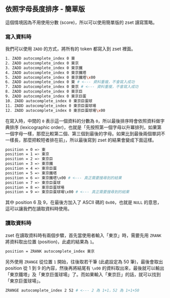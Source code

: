 ## 依照字母長度排序 - 簡單版

這個情境因為不用使用分數 (score)，所以可以使用簡單版的 zset 讀寫策略。

### 寫入資料時

我們可以使用 `ZADD` 的方式，將所有的 token 都寫入到 zset 裡面。

```sh
1. ZADD autocomplete_index 0 東
2. ZADD autocomplete_index 0 東京
3. ZADD autocomplete_index 0 東京鐵
4. ZADD autocomplete_index 0 東京鐵塔
5. ZADD autocomplete_index 0 東京鐵塔\x00
6. ZADD autocomplete_index 0 東 # <--- 資料重複，不會寫入成功
7. ZADD autocomplete_index 0 東京 # <--- 資料重複，不會寫入成功
8. ZADD autocomplete_index 0 東京巨
9. ZADD autocomplete_index 0 東京巨蛋
10. ZADD autocomplete_index 0 東京巨蛋球
11. ZADD autocomplete_index 0 東京巨蛋球場
12. ZADD autocomplete_index 0 東京巨蛋球場\x00
```

在寫入時，中間的 `0` 表示這一個資料的分數為 `0`，所以最後排序時會依照資料做字典排序 (lexicographic order)，也就是「先按照第一個字母以升冪排列，如果第一個字母一樣，那麼比較第二個、第三個到最後的字母。如果比到最後兩個單詞不一樣長，那麼把較短者排在前」，所以最後寫到 zset 的結果會變成下面這樣。

```sh
position = 0 => 東
position = 1 => 東京
position = 2 => 東京巨
position = 3 => 東京鐵
position = 4 => 東京巨蛋
position = 5 => 東京鐵塔
position = 6 => 東京鐵塔\x00 # <--- 真正需要搜尋到的結果
position = 7 => 東京巨蛋球
position = 8 => 東京巨蛋球場
position = 9 => 東京巨蛋球場\x00 # <--- 真正需要搜尋到的結果
```

其中 position 6 及 9，在最後方加入了 ASCII 碼的 `0x00`，也就是 `NULL` 的意思，這可以讓我們在讀取資料時使用。

### 讀取資料時

zset 在讀取資料時有兩個步驟，首先當使用者輸入「東京」時，需要先用 `ZRANK` 將資料取出位置 (position)，此處的結果為 `1`。

```sh
position = ZRANK autocomplete_index 東京
```

另外使用 `ZRANGE` 從位置 `1` 開始，往後取若干筆 (此處設定為 50 筆)，最後會取出 position 從 1 到 9 的內容，然後再將結尾有 `\x00` 的資料取出來，最後就可以輸出「東京鐵塔」及「東京巨蛋球場」了。而如果輸入「東京巨」的話，就可以找到「東京巨蛋球場」。

```sh
ZRANGE autocomplete_index 2 52 # <--- 2 為 1+1，52 為 1+1+50
```